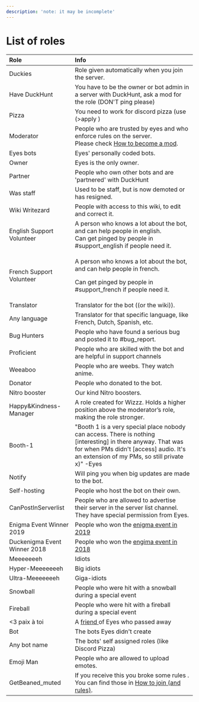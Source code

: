 ```yaml
---
description: 'note: it may be incomplete'
---
```


# List of roles

<table>
  <thead>
    <tr>
      <th style="text-align:left">Role</th>
      <th style="text-align:left">Info</th>
    </tr>
  </thead>
  <tbody>
    <tr>
      <td style="text-align:left">Duckies</td>
      <td style="text-align:left">Role given automatically when you join the server.</td>
    </tr>
    <tr>
      <td style="text-align:left">Have DuckHunt</td>
      <td style="text-align:left">You have to be the owner or bot admin in a server with DuckHunt, ask a
        mod for the role (DON&apos;T ping please)</td>
    </tr>
    <tr>
      <td style="text-align:left">Pizza</td>
      <td style="text-align:left">You need to work for discord pizza (use (&gt;apply )</td>
    </tr>
    <tr>
      <td style="text-align:left">Moderator</td>
      <td style="text-align:left">People who are trusted by eyes and who enforce rules on the server.
        <br
        />Please check <a href="how-to-become-a-mod.md">How to become a mod</a>.</td>
    </tr>
    <tr>
      <td style="text-align:left">Eyes bots</td>
      <td style="text-align:left">Eyes&apos; personally coded bots.</td>
    </tr>
    <tr>
      <td style="text-align:left">Owner</td>
      <td style="text-align:left">Eyes is the only owner.</td>
    </tr>
    <tr>
      <td style="text-align:left">Partner</td>
      <td style="text-align:left">People who own other bots and are &apos;partnered&apos; with DuckHunt</td>
    </tr>
    <tr>
      <td style="text-align:left">Was staff</td>
      <td style="text-align:left">Used to be staff, but is now demoted or has resigned.</td>
    </tr>
    <tr>
      <td style="text-align:left">Wiki Writezard</td>
      <td style="text-align:left">People with access to this wiki, to edit and correct it.</td>
    </tr>
    <tr>
      <td style="text-align:left">English Support Volunteer</td>
      <td style="text-align:left">A person who knows a lot about the bot, and can help people in english.
        <br
        />Can get pinged by people in #support_english if people need it.</td>
    </tr>
    <tr>
      <td style="text-align:left">French Support Volunteer</td>
      <td style="text-align:left">
        <p>A person who knows a lot about the bot, and can help people in french.</p>
        <p>Can get pinged by people in #support_french if people need it.</p>
      </td>
    </tr>
    <tr>
      <td style="text-align:left">Translator</td>
      <td style="text-align:left">Translator for the bot ((or the wiki)).</td>
    </tr>
    <tr>
      <td style="text-align:left">Any language</td>
      <td style="text-align:left">Translator for that specific language, like French, Dutch, Spanish, etc.</td>
    </tr>
    <tr>
      <td style="text-align:left">Bug Hunters</td>
      <td style="text-align:left">People who have found a serious bug and posted it to #bug_report.</td>
    </tr>
    <tr>
      <td style="text-align:left">Proficient</td>
      <td style="text-align:left">People who are skilled with the bot and are helpful in support channels</td>
    </tr>
    <tr>
      <td style="text-align:left">Weeaboo</td>
      <td style="text-align:left">People who are weebs. They watch anime.</td>
    </tr>
    <tr>
      <td style="text-align:left">Donator</td>
      <td style="text-align:left">People who donated to the bot.</td>
    </tr>
    <tr>
      <td style="text-align:left">Nitro booster</td>
      <td style="text-align:left">Our kind Nitro boosters.</td>
    </tr>
    <tr>
      <td style="text-align:left">Happy&amp;Kindness-Manager</td>
      <td style="text-align:left">A role created for Wizzz. Holds a higher position above the moderator&#x2019;s
        role, making the role stronger.</td>
    </tr>
    <tr>
      <td style="text-align:left">Booth-1</td>
      <td style="text-align:left">&quot;Booth 1 is a very special place nobody can access. There is nothing
        [interesting] in there anyway. That was for when PMs didn&apos;t [access]
        audio. It&apos;s an extension of my PMs, so still private x)&quot; -Eyes</td>
    </tr>
    <tr>
      <td style="text-align:left">Notify</td>
      <td style="text-align:left">Will ping you when big updates are made to the bot.</td>
    </tr>
    <tr>
      <td style="text-align:left">Self-hosting</td>
      <td style="text-align:left">People who host the bot on their own.</td>
    </tr>
    <tr>
      <td style="text-align:left">CanPostInServerlist</td>
      <td style="text-align:left">People who are allowed to advertise their server in the server list channel.
        They have special permission from Eyes.</td>
    </tr>
    <tr>
      <td style="text-align:left">Enigma Event Winner 2019</td>
      <td style="text-align:left">People who won the <a href="../support-server-lore/server-events/">enigma event in 2019</a>
      </td>
    </tr>
    <tr>
      <td style="text-align:left">Duckenigma Event Winner 2018</td>
      <td style="text-align:left">People who won the <a href="../support-server-lore/server-events/">engima event in 2018</a>
      </td>
    </tr>
    <tr>
      <td style="text-align:left">Meeeeeeeh</td>
      <td style="text-align:left">Idiots</td>
    </tr>
    <tr>
      <td style="text-align:left">Hyper-Meeeeeeeh</td>
      <td style="text-align:left">Big idiots</td>
    </tr>
    <tr>
      <td style="text-align:left">Ultra-Meeeeeeeh</td>
      <td style="text-align:left">Giga-idiots</td>
    </tr>
    <tr>
      <td style="text-align:left">Snowball</td>
      <td style="text-align:left">People who were hit with a snowball during a special event</td>
    </tr>
    <tr>
      <td style="text-align:left">Fireball</td>
      <td style="text-align:left">People who were hit with a fireball during a special event</td>
    </tr>
    <tr>
      <td style="text-align:left">&lt;3 paix &#xE0; toi</td>
      <td style="text-align:left">A <a href=" https://cdn.discordapp.com/attachments/446074570156539915/683886001973886984/20200301_215828.jpg">friend </a>of
        Eyes who passed away</td>
    </tr>
    <tr>
      <td style="text-align:left">Bot</td>
      <td style="text-align:left">The bots Eyes didn&apos;t create</td>
    </tr>
    <tr>
      <td style="text-align:left">Any bot name</td>
      <td style="text-align:left">The bots&apos; self assigned roles (like Discord Pizza)</td>
    </tr>
    <tr>
      <td style="text-align:left">Emoji Man</td>
      <td style="text-align:left">People who are allowed to upload emotes.</td>
    </tr>
    <tr>
      <td style="text-align:left">GetBeaned_muted</td>
      <td style="text-align:left">If you receive this you broke some rules .
        <br />You can find those in <a href="how-to-join.md">How to join (and rules)</a>.</td>
    </tr>
  </tbody>
</table>